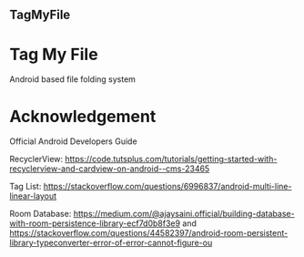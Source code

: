 ## TagMyFile

# Tag My File

Android based file folding system

# Acknowledgement

Official Android Developers Guide

RecyclerView: https://code.tutsplus.com/tutorials/getting-started-with-recyclerview-and-cardview-on-android--cms-23465

Tag List: https://stackoverflow.com/questions/6996837/android-multi-line-linear-layout

Room Database: https://medium.com/@ajaysaini.official/building-database-with-room-persistence-library-ecf7d0b8f3e9 and https://stackoverflow.com/questions/44582397/android-room-persistent-library-typeconverter-error-of-error-cannot-figure-ou
